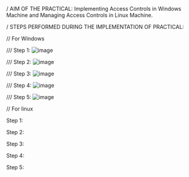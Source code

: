 / AIM OF THE PRACTICAL: Implementing Access Controls in Windows Machine and Managing Access
Controls in Linux Machine.

/ STEPS PERFORMED DURING THE IMPLEMENTATION OF PRACTICAL:

// For Windows

/// Step 1:
![image](https://github.com/kraken426/system_and_network_security/assets/67184260/f8ac848f-5a42-40b9-904f-36654eac42b5)


/// Step 2:
![image](https://github.com/kraken426/system_and_network_security/assets/67184260/63146774-c906-4695-bb1f-3a83caa344c8)


/// Step 3:
![image](https://github.com/kraken426/system_and_network_security/assets/67184260/849f4ec2-75eb-45f8-bf46-8b6209c0681f)


/// Step 4:
![image](https://github.com/kraken426/system_and_network_security/assets/67184260/be92bf51-853c-4965-ac1b-ef7b706967f1)

/// Step 5:
![image](https://github.com/kraken426/system_and_network_security/assets/67184260/7032b722-de09-41c8-92eb-cfbdef2b8208)

// For linux

Step 1:

Step 2:

Step 3:

Step 4:

Step 5:
